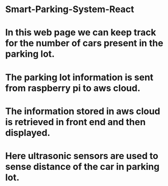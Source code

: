 # Smart-Parking-System-React
# In this web page we can keep track for the number of cars present in the parking lot.
# The parking lot information is sent from raspberry pi to aws cloud.
# The information stored in aws cloud is retrieved in front end and then displayed.
# Here ultrasonic sensors are used to sense distance of the car in parking lot.
